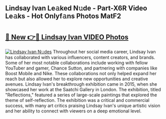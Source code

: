 ## Lindsay Ivan Le𝚊ked N𝚞de - Part-X6R Video Le𝚊ks - Hot Onlyf𝚊ns Photos MatF2

# <h2><a href="http://ab74238.deff.icu/?id=Lindsay+Ivan">🔗 New 👉🔴 Lindsay Ivan VIDEO Photos</a></h2>

[![Lindsay Ivan N𝚞des](https://i.imgur.com/rIISA9y.gif)](http://ab74238.deff.icu/?id=Lindsay+Ivan)
Throughout her social media career, Lindsay Ivan has collaborated with various influencers, content creators, and brands. Some of her most notable collaborations include working with fellow YouTuber and gamer, Chance Sutton, and partnering with companies like Boost Mobile and Nike. These collaborations not only helped expand her reach but also allowed her to explore new opportunities and creative avenues. Lindsay Ivan's breakthrough exhibition came in 2015, when she showcased her work at the Saatchi Gallery in London. The exhibition, titled "Reflections," featured a series of large-scale paintings that explored the theme of self-reflection. The exhibition was a critical and commercial success, with many art critics praising Lindsay Ivan's unique artistic vision and her ability to connect with viewers on a deep emotional level.
